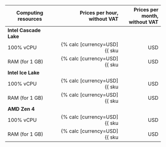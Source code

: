 | Computing resources | Prices per hour,<br>without VAT | Prices per month,<br>without VAT |
|---------------------|--------------------------------:|---------------------------------:|
| **Intel Cascade Lake**                                                                                                    |
| 100% vCPU              | {% calc [currency=USD] {{ sku|USD|mdb.dataproc.v2.cpu.c100|number }} + {{ sku|USD|compute.hostgroup.cpu.c100.v1|number }} %} | {% calc [currency=USD] {{ sku|USD|mdb.dataproc.v2.cpu.c100|month|number }} + {{ sku|USD|compute.hostgroup.cpu.c100.v1|month|number }} %} |
| RAM (for 1 GB)          | {% calc [currency=USD] {{ sku|USD|mdb.dataproc.v2.ram|number }} + {{ sku|USD|compute.hostgroup.ram.v1|number }} %} | {% calc [currency=USD] {{ sku|USD|mdb.dataproc.v2.ram|month|number }} + {{ sku|USD|compute.hostgroup.ram.v1|month|number }} %} |
| **Intel Ice Lake**                                                                                                            |
| 100% vCPU              | {% calc [currency=USD] {{ sku|USD|mdb.dataproc.v3.cpu.c100|number }} + {{ sku|USD|compute.hostgroup.cpu.c100.v3|number }} %} | {% calc [currency=USD] {{ sku|USD|mdb.dataproc.v3.cpu.c100|month|number }} + {{ sku|USD|compute.hostgroup.cpu.c100.v3|month|number }} %} |
| RAM (for 1 GB)          | {% calc [currency=USD] {{ sku|USD|mdb.dataproc.v3.ram|number }} + {{ sku|USD|compute.hostgroup.ram.v3|number }} %} | {% calc [currency=USD] {{ sku|USD|mdb.dataproc.v3.ram|month|number }} + {{ sku|USD|compute.hostgroup.ram.v3|month|number }} %} |
| **AMD Zen 4** |
| 100% vCPU              | {% calc [currency=USD] {{ sku|USD|mdb.dataproc.v4a.cpu.c100|number }} + {{ sku|USD|compute.hostgroup.cpu.c100.v4a|number }} %} | {% calc [currency=USD] {{ sku|USD|mdb.dataproc.v4a.cpu.c100|month|number }} + {{ sku|USD|compute.hostgroup.cpu.c100.v4a|month|number }} %} |
| RAM (for 1 GB)          | {% calc [currency=USD] {{ sku|USD|mdb.dataproc.v4a.ram|number }} + {{ sku|USD|compute.hostgroup.ram.v4a|number }} %} | {% calc [currency=USD] {{ sku|USD|mdb.dataproc.v4a.ram|month|number }} + {{ sku|USD|compute.hostgroup.ram.v4a|month|number }} %} |
